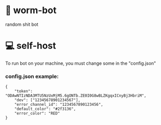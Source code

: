 # 🐞 worm-bot
random shit bot

# 💻 self-host
To run bot on your machine, you must change some in the "config.json"

### config.json example:
```
{
    "token": "ODAwNTIzNDA3MTU5NzUxMjM5.6gONTb.ZE0I0G8wBLZKgqxICnyBj3HbriM",
    "dev": ["12345678901234567"],
    "error_channel_id": "1234567890123456",
    "default_color": "#2f3136",
    "error_color": "RED"
}
```
